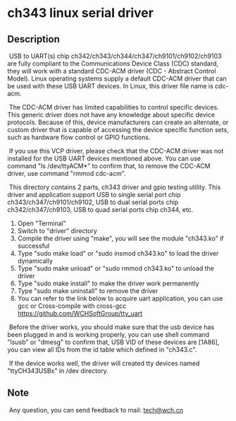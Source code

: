 # ch343 linux serial driver

## Description

​	USB to UART(s) chip ch342/ch343/ch344/ch347/ch9101/ch9102/ch9103 are fully compliant to the  Communications Device Class (CDC) standard, they will work with a standard CDC-ACM driver (CDC - Abstract Control Model). Linux operating systems supply a default CDC-ACM driver that can be used with these USB UART devices. In Linux, this driver file name is cdc-acm.

​	The CDC-ACM driver has limited capabilities to control specific devices. This generic driver does not have any knowledge about specific device protocols. Because of this, device manufacturers can create an alternate, or custom driver that is capable of accessing the device specific function sets, such as hardware flow control or GPIO functions.

​	If you use this VCP driver, please check that the CDC-ACM driver was not installed for the USB UART devices mentioned above. You can use command "ls /dev/ttyACM*" to confirm that, to remove the CDC-ACM driver, use command "rmmod cdc-acm".

​	This directory contains 2 parts, ch343 driver and gpio testing utility. This driver and application support USB to single serial port chip ch343/ch347/ch9101/ch9102, USB to dual serial ports chip ch342/ch347/ch9103, USB to quad serial ports chip ch344, etc.

1. Open "Terminal"
2. Switch to "driver" directory
3. Compile the driver using "make", you will see the module "ch343.ko" if successful
4. Type "sudo make load" or "sudo insmod ch343.ko" to load the driver dynamically
5. Type "sudo make unload" or "sudo rmmod ch343.ko" to unload the driver
6. Type "sudo make install" to make the driver work permanently
7. Type "sudo make uninstall" to remove the driver
8. You can refer to the link below to acquire uart application, you can use gcc or Cross-compile with cross-gcc
   https://github.com/WCHSoftGroup/tty_uart

​	Before the driver works, you should make sure that the usb device has been plugged in and is working properly, you can use shell command "lsusb" or "dmesg" to confirm that, USB VID of these devices are [1A86], you can view all IDs from the id table which defined in "ch343.c".

​	If the device works well, the driver will created tty devices named "ttyCH343USBx" in /dev directory.

## Note

​	Any question, you can send feedback to mail: tech@wch.cn